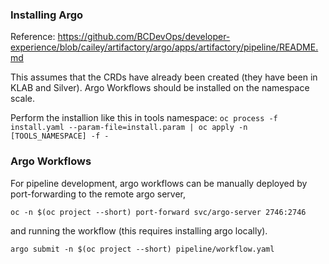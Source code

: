 ### Installing Argo

Reference: https://github.com/BCDevOps/developer-experience/blob/cailey/artifactory/argo/apps/artifactory/pipeline/README.md

This assumes that the CRDs have already been created (they have been in KLAB and Silver). Argo Workflows should be installed on the namespace scale.

Perform the installion like this in tools namespace: 
`oc process -f install.yaml --param-file=install.param | oc apply -n [TOOLS_NAMESPACE] -f -`

### Argo Workflows

For pipeline development, argo workflows can be manually deployed by port-forwarding to the remote argo server,
```console
oc -n $(oc project --short) port-forward svc/argo-server 2746:2746
```

and running the workflow (this requires installing argo locally).
```console
argo submit -n $(oc project --short) pipeline/workflow.yaml
```
